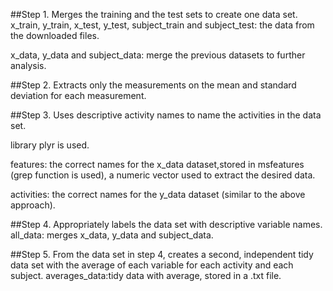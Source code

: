 ##Step 1. Merges the training and the test sets to create one data set.
x_train, y_train, x_test, y_test, subject_train and subject_test: the data from the downloaded files.

x_data, y_data and subject_data: merge the previous datasets to further analysis. 


##Step 2. Extracts only the measurements on the mean and standard deviation for each measurement. 

##Step 3. Uses descriptive activity names to name the activities in the data set.

library plyr is used. 

features: the correct names for the x_data dataset,stored in msfeatures (grep function is used), 
a numeric vector used to extract the desired data.

activities: the correct names for the y_data dataset (similar to the above approach). 

##Step 4. Appropriately labels the data set with descriptive variable names. 
all_data: merges x_data, y_data and subject_data. 

##Step 5. From the data set in step 4, creates a second, independent tidy data set with the average of each variable for each activity and each subject.
averages_data:tidy data with average, stored in a .txt file. 
